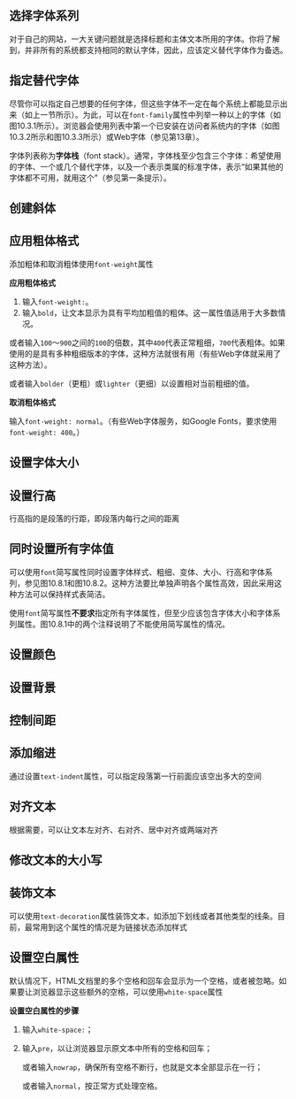 ## 选择字体系列

对于自己的网站，一大关键问题就是选择标题和主体文本所用的字体。你将了解到，并非所有的系统都支持相同的默认字体，因此，应该定义替代字体作为备选。

## 指定替代字体

尽管你可以指定自己想要的任何字体，但这些字体不一定在每个系统上都能显示出来（如上一节所示）。为此，可以在`font-family`属性中列举一种以上的字体（如图10.3.1所示）。浏览器会使用列表中第一个已安装在访问者系统内的字体（如图10.3.2所示和图10.3.3所示）或Web字体（参见第13章）。

字体列表称为**字体栈**（font stack）。通常，字体栈至少包含三个字体：希望使用的字体、一个或几个替代字体，以及一个表示类属的标准字体，表示“如果其他的字体都不可用，就用这个”（参见第一条提示）。

## 创建斜体

## 应用粗体格式

添加粗体和取消粗体使用`font-weight`属性

**应用粗体格式**

1. 输入`font-weight:`。
2. 输入`bold`，让文本显示为具有平均加粗值的粗体。这一属性值适用于大多数情况。

或者输入`100`～`900`之间的`100`的倍数，其中`400`代表正常粗细，`700`代表粗体。如果使用的是具有多种粗细版本的字体，这种方法就很有用（有些Web字体就采用了这种方法）。

或者输入`bolder`（更粗）或`lighter`（更细）以设置相对当前粗细的值。

**取消粗体格式**

输入`font-weight: normal`。（有些Web字体服务，如Google Fonts，要求使用`font-weight: 400`。）



## 设置字体大小

## 设置行高

行高指的是段落的行距，即段落内每行之间的距离

## 同时设置所有字体值

可以使用`font`简写属性同时设置字体样式、粗细、变体、大小、行高和字体系列，参见图10.8.1和图10.8.2。这种方法要比单独声明各个属性高效，因此采用这种方法可以保持样式表简洁。

使用`font`简写属性**不要求**指定所有字体属性，但至少应该包含字体大小和字体系列属性。图10.8.1中的两个注释说明了不能使用简写属性的情况。

## 设置颜色

## 设置背景

## 控制间距

## 添加缩进

通过设置`text-indent`属性，可以指定段落第一行前面应该空出多大的空间

## 对齐文本

根据需要，可以让文本左对齐、右对齐、居中对齐或两端对齐

## 修改文本的大小写

## 装饰文本

可以使用`text-decoration`属性装饰文本，如添加下划线或者其他类型的线条。目前，最常用到这个属性的情况是为链接状态添加样式

## 设置空白属性

默认情况下，HTML文档里的多个空格和回车会显示为一个空格，或者被忽略。如果要让浏览器显示这些额外的空格，可以使用`white-space`属性

**设置空白属性的步骤**

1. 输入`white-space:`；

2. 输入`pre`，以让浏览器显示原文本中所有的空格和回车；

   或者输入`nowrap`，确保所有空格不断行，也就是文本全部显示在一行；

   或者输入`normal`，按正常方式处理空格。